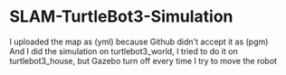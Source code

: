 # SLAM-TurtleBot3-Simulation
I uploaded the map as (yml) because Github didn't accept it as (pgm)  
And I did the simulation on turtlebot3_world, I tried to do it on turtlebot3_house, but Gazebo turn off every time I try to move the robot
